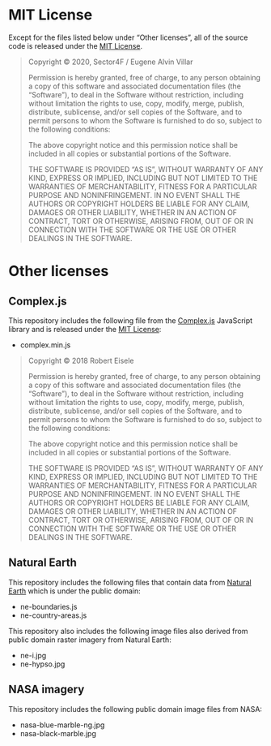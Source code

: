 # MIT License
Except for the files listed below under “Other licenses”, all of the source code is released under the [MIT License](https://opensource.org/licenses/MIT).

> Copyright © 2020, Sector4F / Eugene Alvin Villar
>
> Permission is hereby granted, free of charge, to any person obtaining a copy of this software and associated documentation files (the “Software”), to deal in the Software without restriction, including without limitation the rights to use, copy, modify, merge, publish, distribute, sublicense, and/or sell copies of the Software, and to permit persons to whom the Software is furnished to do so, subject to the following conditions:
>
> The above copyright notice and this permission notice shall be included in all copies or substantial portions of the Software.
>
> THE SOFTWARE IS PROVIDED “AS IS”, WITHOUT WARRANTY OF ANY KIND, EXPRESS OR IMPLIED, INCLUDING BUT NOT LIMITED TO THE WARRANTIES OF MERCHANTABILITY, FITNESS FOR A PARTICULAR PURPOSE AND NONINFRINGEMENT. IN NO EVENT SHALL THE AUTHORS OR COPYRIGHT HOLDERS BE LIABLE FOR ANY CLAIM, DAMAGES OR OTHER LIABILITY, WHETHER IN AN ACTION OF CONTRACT, TORT OR OTHERWISE, ARISING FROM, OUT OF OR IN CONNECTION WITH THE SOFTWARE OR THE USE OR OTHER DEALINGS IN THE SOFTWARE.

# Other licenses

## Complex.js
This repository includes the following file from the [Complex.js](https://github.com/infusion/Complex.js/) JavaScript library and is released under the [MIT License](https://github.com/infusion/Complex.js/blob/master/LICENSE):
* complex.min.js

> Copyright © 2018 Robert Eisele
>
> Permission is hereby granted, free of charge, to any person obtaining a copy of this software and associated documentation files (the “Software”), to deal in the Software without restriction, including without limitation the rights to use, copy, modify, merge, publish, distribute, sublicense, and/or sell copies of the Software, and to permit persons to whom the Software is furnished to do so, subject to the following conditions:
>
> The above copyright notice and this permission notice shall be included in all copies or substantial portions of the Software.
>
> THE SOFTWARE IS PROVIDED “AS IS”, WITHOUT WARRANTY OF ANY KIND, EXPRESS OR IMPLIED, INCLUDING BUT NOT LIMITED TO THE WARRANTIES OF MERCHANTABILITY, FITNESS FOR A PARTICULAR PURPOSE AND NONINFRINGEMENT. IN NO EVENT SHALL THE AUTHORS OR COPYRIGHT HOLDERS BE LIABLE FOR ANY CLAIM, DAMAGES OR OTHER LIABILITY, WHETHER IN AN ACTION OF CONTRACT, TORT OR OTHERWISE, ARISING FROM, OUT OF OR IN CONNECTION WITH THE SOFTWARE OR THE USE OR OTHER DEALINGS IN THE SOFTWARE.

## Natural Earth
This repository includes the following files that contain data from [Natural Earth](http://naturalearthdata.com/) which is under the public domain:
* ne-boundaries.js
* ne-country-areas.js

This repository also includes the following image files also derived from public domain raster imagery from Natural Earth:
* ne-i.jpg
* ne-hypso.jpg

## NASA imagery
This repository includes the following public domain image files from NASA:
* nasa-blue-marble-ng.jpg
* nasa-black-marble.jpg
